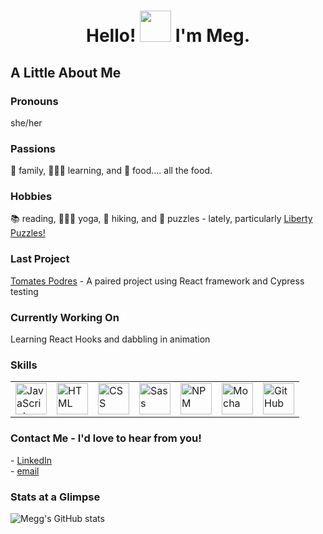 <h1 align="center"> Hello! <img src="https://raw.githubusercontent.com/MartinHeinz/MartinHeinz/master/wave.gif" width="50px">
 I'm Meg. </h1>

<h2> A Little About Me </h2>
<h3>Pronouns</h3> she/her
<h3>Passions</h3> 💞 family, 🙋🏻‍♀️ learning, and 🍲 food.... all the food.
<h3>Hobbies</h3> 📚 reading, 🧘🏻‍♀️ yoga, 🥾 hiking, and 🧩 puzzles - lately, particularly <a href="https://www.libertypuzzles.com/">Liberty Puzzles!</a>
<h3>Last Project</h3> <a href="https://github.com/Meggs625/tomates-podres">Tomates Podres</a> - A paired project using React framework and Cypress testing
<h3>Currently Working On</h3> Learning React Hooks and dabbling in animation
<h3>Skills</h3> 
<table>
     <tr>
        <td><img src="https://github.com/tkswann2/tech-logos/blob/master/jslogo.png" alt="JavaScript" width="50" height="auto" /></td>
        <td><img src="https://github.com/tkswann2/tech-logos/blob/master/html5.png" alt="HTML" width="50" height="auto" /></td>
        <td><img src="https://github.com/tkswann2/tech-logos/blob/master/css3.png" alt="CSS" width="50" height="auto" /></td>
        <td><img src="https://github.com/tkswann2/tech-logos/blob/master/sass.png" alt="Sass" width="50" height="auto" /></td>
        <td><img src="https://github.com/tkswann2/tech-logos/blob/master/npm.png" alt="NPM" width="50" height="auto" /></td>
        <td><img src="https://github.com/tkswann2/tech-logos/blob/master/mocha.png" alt="Mocha" width="50" height="auto" /></td>
        <td><img src="https://github.com/tkswann2/tech-logos/blob/master/github.png" alt="GitHub" width="50" height="auto" /></td>
    </tr>
 </table>

<h3>Contact Me - I'd love to hear from you!</h3> 
 - <a href="https://www.linkedin.com/in/megan-d-mcbride/">LinkedIn</a>
 <br/>
 - <a href="mailto: mcbride.megd@gmail.com">email</a>
 
 
<h3>Stats at a Glimpse</h3>

![Megg's GitHub stats](https://github-readme-stats.vercel.app/api?username=meggs625&theme=radical&show_icons=true)
